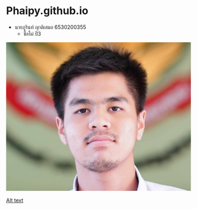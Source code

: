 # Phaipy.github.io

- นายภูรินท์ ญาติเสมอ 6530200355
  - ชื่อไผ่ ปี3

![Alt text](Img/received_1518586468807450.jpeg)

[Alt text](Real-user-monitoring)
